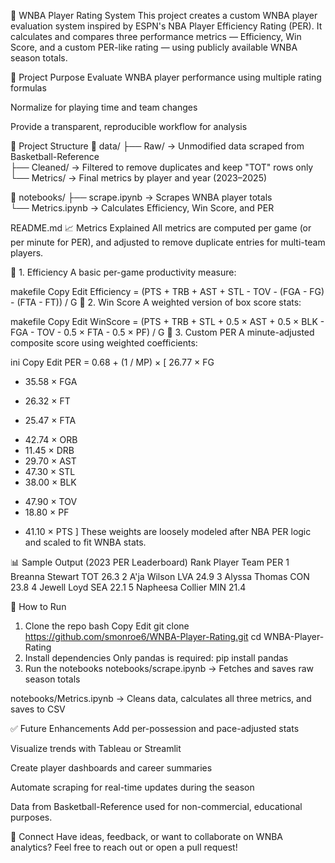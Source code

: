 🏀 WNBA Player Rating System
This project creates a custom WNBA player evaluation system inspired by ESPN's NBA Player Efficiency Rating (PER). It calculates and compares three performance metrics — Efficiency, Win Score, and a custom PER-like rating — using publicly available WNBA season totals.

📌 Project Purpose
Evaluate WNBA player performance using multiple rating formulas

Normalize for playing time and team changes

Provide a transparent, reproducible workflow for analysis

📂 Project Structure
📁 data/
 ├── Raw/        → Unmodified data scraped from Basketball-Reference  
 ├── Cleaned/    → Filtered to remove duplicates and keep "TOT" rows only  
 └── Metrics/    → Final metrics by player and year (2023–2025)  

📁 notebooks/
 ├── scrape.ipynb     → Scrapes WNBA player totals  
 └── Metrics.ipynb    → Calculates Efficiency, Win Score, and PER  

README.md
📈 Metrics Explained
All metrics are computed per game (or per minute for PER), and adjusted to remove duplicate entries for multi-team players.

🔹 1. Efficiency
A basic per-game productivity measure:

makefile
Copy
Edit
Efficiency = (PTS + TRB + AST + STL 
              - TOV - (FGA - FG) - (FTA - FT)) / G
🔹 2. Win Score
A weighted version of box score stats:

makefile
Copy
Edit
WinScore = (PTS + TRB + STL + 0.5 × AST + 0.5 × BLK 
            - FGA - TOV - 0.5 × FTA - 0.5 × PF) / G
🔹 3. Custom PER
A minute-adjusted composite score using weighted coefficients:

ini
Copy
Edit
PER = 0.68 + (1 / MP) × [
    26.77 × FG
  - 35.58 × FGA
  + 26.32 × FT
  - 25.47 × FTA
  + 42.74 × ORB
  + 11.45 × DRB
  + 29.70 × AST
  + 47.30 × STL
  + 38.00 × BLK
  - 47.90 × TOV
  - 18.80 × PF
  + 41.10 × PTS
]
These weights are loosely modeled after NBA PER logic and scaled to fit WNBA stats.

📊 Sample Output (2023 PER Leaderboard)
Rank	Player	Team	PER
1	Breanna Stewart	TOT	26.3
2	A'ja Wilson	LVA	24.9
3	Alyssa Thomas	CON	23.8
4	Jewell Loyd	SEA	22.1
5	Napheesa Collier	MIN	21.4

🚀 How to Run
1. Clone the repo
bash
Copy
Edit
git clone https://github.com/smonroe6/WNBA-Player-Rating.git
cd WNBA-Player-Rating
2. Install dependencies
Only pandas is required:
pip install pandas
3. Run the notebooks
notebooks/scrape.ipynb → Fetches and saves raw season totals

notebooks/Metrics.ipynb → Cleans data, calculates all three metrics, and saves to CSV

✅ Future Enhancements
Add per-possession and pace-adjusted stats

Visualize trends with Tableau or Streamlit

Create player dashboards and career summaries

Automate scraping for real-time updates during the season

Data from Basketball-Reference used for non-commercial, educational purposes.

🤝 Connect
Have ideas, feedback, or want to collaborate on WNBA analytics?
Feel free to reach out or open a pull request!
